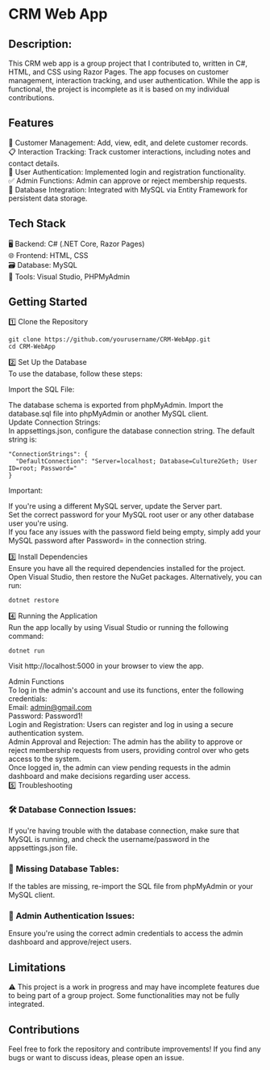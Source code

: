 # CRM Web App  
## Description:  
This CRM web app is a group project that I contributed to, written in C#, HTML, and CSS using Razor Pages. The app focuses on customer management, interaction tracking, and user authentication. While the app is functional, the project is incomplete as it is based on my individual contributions.  

## Features  
👥 Customer Management: Add, view, edit, and delete customer records.  
📋 Interaction Tracking: Track customer interactions, including notes and contact details.  
🔐 User Authentication: Implemented login and registration functionality.  
✅ Admin Functions: Admin can approve or reject membership requests.  
💾 Database Integration: Integrated with MySQL via Entity Framework for persistent data storage.  
## Tech Stack 
🖥️ Backend: C# (.NET Core, Razor Pages)  
🌐 Frontend: HTML, CSS  
🗃️ Database: MySQL  
🔧 Tools: Visual Studio, PHPMyAdmin  
## Getting Started  
1️⃣ Clone the Repository  
```
git clone https://github.com/yourusername/CRM-WebApp.git
cd CRM-WebApp
```
2️⃣ Set Up the Database  
To use the database, follow these steps:  

Import the SQL File:  

The database schema is exported from phpMyAdmin. Import the database.sql file into phpMyAdmin or another MySQL client.  
Update Connection Strings:  
In appsettings.json, configure the database connection string. The default string is:  

```
"ConnectionStrings": {
  "DefaultConnection": "Server=localhost; Database=Culture2Geth; User ID=root; Password="
}
```   
Important:  

If you're using a different MySQL server, update the Server part.  
Set the correct password for your MySQL root user or any other database user you're using.  
If you face any issues with the password field being empty, simply add your MySQL password after Password= in the connection string.  

3️⃣ Install Dependencies   
Ensure you have all the required dependencies installed for the project. Open Visual Studio, then restore the NuGet packages. Alternatively, you can run:  

```
dotnet restore
```  
4️⃣ Running the Application  
Run the app locally by using Visual Studio or running the following command:  

```
dotnet run
```  
Visit http://localhost:5000 in your browser to view the app.  

Admin Functions  
To log in the admin's account and use its functions, enter the following credentials:  
Email: admin@gmail.com  
Password: Password1!  
Login and Registration: Users can register and log in using a secure authentication system.  
Admin Approval and Rejection: The admin has the ability to approve or reject membership requests from users, providing control over who gets access to the system.  
Once logged in, the admin can view pending requests in the admin dashboard and make decisions regarding user access.  
5️⃣ Troubleshooting  
### 🛠️ Database Connection Issues:  
If you're having trouble with the database connection, make sure that MySQL is running, and check the username/password in the appsettings.json file.  
### 🚫 Missing Database Tables:  
If the tables are missing, re-import the SQL file from phpMyAdmin or your MySQL client.  
### 🔐 Admin Authentication Issues:  
Ensure you're using the correct admin credentials to access the admin dashboard and approve/reject users.  
## Limitations  
⚠️ This project is a work in progress and may have incomplete features due to being part of a group project. Some functionalities may not be fully integrated.  
## Contributions  
Feel free to fork the repository and contribute improvements! If you find any bugs or want to discuss ideas, please open an issue.  
